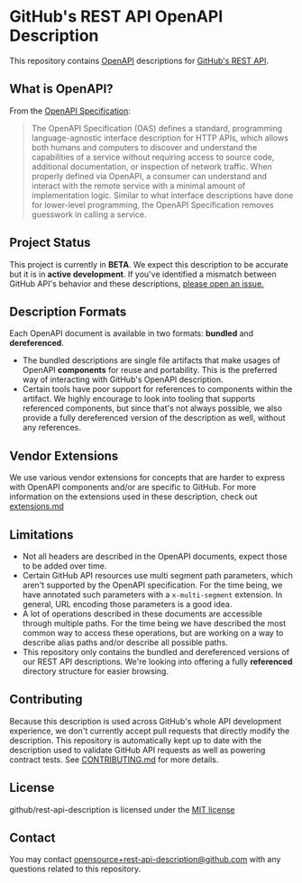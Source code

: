 # GitHub's REST API OpenAPI Description

This repository contains [OpenAPI](https://www.openapis.org/) descriptions for [GitHub's REST API](https://docs.github.com/rest).

## What is OpenAPI?

From the [OpenAPI Specification](https://github.com/OAI/OpenAPI-Specification):

> The OpenAPI Specification (OAS) defines a standard, programming language-agnostic interface description for HTTP APIs, which allows both humans and computers to discover and understand the capabilities of a service without requiring access to source code, additional documentation, or inspection of network traffic. When properly defined via OpenAPI, a consumer can understand and interact with the remote service with a minimal amount of implementation logic. Similar to what interface descriptions have done for lower-level programming, the OpenAPI Specification removes guesswork in calling a service.

## Project Status

This project is currently in **BETA**. We expect this description to be accurate but it is in **active development**. If you've identified a mismatch between GitHub API's behavior and these descriptions, [please open an issue.](https://github.com/github/rest-api-description/issues/new?template=schema-inaccuracy.md)

## Description Formats

Each OpenAPI document is available in two formats: **bundled** and **dereferenced**.

  - The bundled descriptions are single file artifacts that make usages of OpenAPI **components** for reuse and portability. This is the preferred way of interacting with GitHub's OpenAPI description.
  - Certain tools have poor support for references to components within the artifact. We highly encourage to look into tooling that supports referenced components, but since that's not always possible, we also provide a fully dereferenced version of the description as well, without any references.

## Vendor Extensions

We use various vendor extensions for concepts that are harder to express with OpenAPI components and/or are specific to GitHub. For more information on the extensions used in these description, check out [extensions.md](extensions.md)

## Limitations

  - Not all headers are described in the OpenAPI documents, expect those to be added over time.
  - Certain GitHub API resources use multi segment path parameters, which aren't supported by the OpenAPI specification. For the time being, we have annotated such parameters with a `x-multi-segment` extension. In general, URL encoding those parameters is a good idea.
  - A lot of operations described in these documents are accessible through multiple paths. For the time being we have described the most common way to access these operations, but are working on a way to describe alias paths and/or describe all possible paths.
  - This repository only contains the bundled and dereferenced versions of our REST API descriptions. We're looking into offering a fully **referenced** directory structure for easier browsing.

## Contributing

Because this description is used across GitHub's whole API development experience, we don't currently accept pull requests that directly modify the description. This repository is automatically kept up to date with the description used to validate GitHub API requests as well as powering contract tests. See [CONTRIBUTING.md](CONTRIBUTING.md) for more details.

## License

github/rest-api-description is licensed under the [MIT license](LICENSE.md)


## Contact

You may contact [opensource+rest-api-description@github.com](mailto:opensource+rest-api-description@github.com) with any questions related to this repository.
